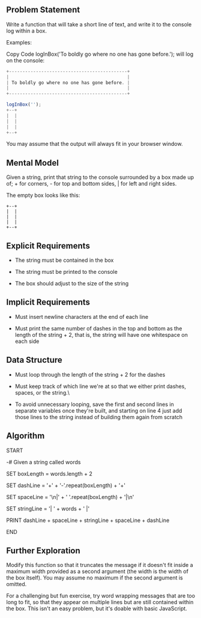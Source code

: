 ## Problem Statement

Write a function that will take a short line of text, and write it to the console log within a box.

Examples:

Copy Code
logInBox('To boldly go where no one has gone before.');
will log on the console:

```javascript
+--------------------------------------------+
|                                            |
| To boldly go where no one has gone before. |
|                                            |
+--------------------------------------------+
```

```javascript
logInBox('');
+--+
|  |
|  |
|  |
+--+
```

You may assume that the output will always fit in your browser window.

## Mental Model

Given a string, print that string to the console surrounded by a box made up of; + for corners, - for top and bottom sides, | for left and right sides.

The empty box looks like this:

```
+--+
|  |
|  |
|  |
+--+
```

## Explicit Requirements

- The string must be contained in the box

- The string must be printed to the console

- The box should adjust to the size of the string

## Implicit Requirements

- Must insert newline characters at the end of each line

- Must print the same number of dashes in the top and bottom as the length of the string + 2, that is, the string will have one whitespace on each side

## Data Structure

- Must loop through the length of the string + 2 for the dashes

- Must keep track of which line we're at so that we either print dashes, spaces, or the string.\

- To avoid unnecessary looping, save the first and second lines in separate variables once they're built, and starting on line 4 just add those lines to the string instead of building them again from scratch

## Algorithm

START

-# Given a string called words

SET boxLength = words.length + 2

SET dashLine = '+' + '-'.repeat(boxLength) + '+'

SET spaceLine = '\n|' + ' '.repeat(boxLength) + '|\n'

SET stringLine = '| ' + words + ' |'

PRINT dashLine + spaceLine + stringLine + spaceLine + dashLine

END

## Further Exploration

Modify this function so that it truncates the message if it doesn't fit inside a maximum width provided as a second argument (the width is the width of the box itself). You may assume no maximum if the second argument is omitted.

For a challenging but fun exercise, try word wrapping messages that are too long to fit, so that they appear on multiple lines but are still contained within the box. This isn't an easy problem, but it's doable with basic JavaScript.

